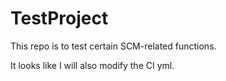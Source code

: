 # TestProject
This repo is to test certain SCM-related functions. 

It looks like I will also modify the CI yml. 
